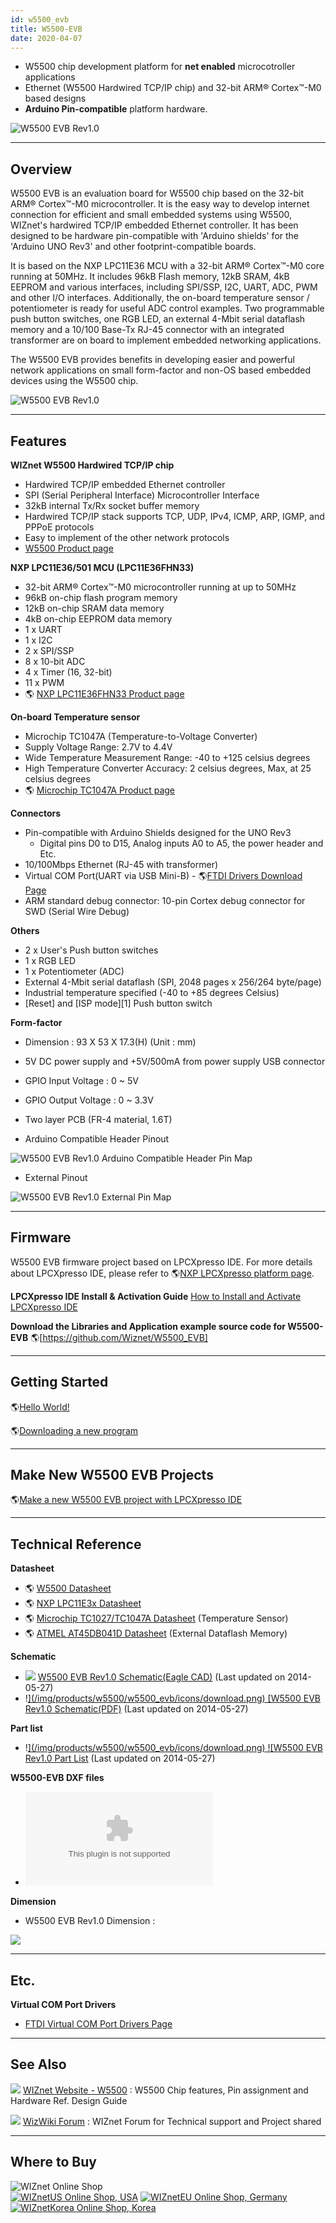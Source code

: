 ```yaml
---
id: w5500_evb
title: W5500-EVB
date: 2020-04-07
---
```



  - W5500 chip development platform for **net enabled** microcotroller
    applications
  - Ethernet (W5500 Hardwired TCP/IP chip) and 32-bit ARM® Cortex™-M0
    based designs
  - **Arduino Pin-compatible** platform hardware. 

![W5500 EVB Rev1.0](/img/products/w5500/w5500_evb/w5500-evb_side.png)

-----


## Overview

W5500 EVB is an evaluation board for W5500 chip based on the 32-bit ARM®
Cortex™-M0 microcontroller. It is the easy way to develop internet
connection for efficient and small embedded systems using W5500,
WIZnet's hardwired TCP/IP embedded Ethernet controller. It has been
designed to be hardware pin-compatible with 'Arduino shields' for the
'Arduino UNO Rev3' and other footprint-compatible boards.

It is based on the NXP LPC11E36 MCU with a 32-bit ARM® Cortex™-M0 core
running at 50MHz. It includes 96kB Flash memory, 12kB SRAM, 4kB EEPROM
and various interfaces, including SPI/SSP, I2C, UART, ADC, PWM and other
I/O interfaces. Additionally, the on-board temperature sensor /
potentiometer is ready for useful ADC control examples. Two programmable
push button switches, one RGB LED, an external 4-Mbit serial dataflash
memory and a 10/100 Base-Tx RJ-45 connector with an integrated
transformer are on board to implement embedded networking applications.

The W5500 EVB provides benefits in developing easier and powerful
network applications on small form-factor and non-OS based embedded
devices using the W5500 chip.

![W5500 EVB
Rev1.0](/img/products/w5500/w5500_evb/w5500_evb_v1.0_composition.png)

-----


## Features

**WIZnet W5500 Hardwired TCP/IP chip**

  - Hardwired TCP/IP embedded Ethernet controller
  - SPI (Serial Peripheral Interface) Microcontroller Interface
  - 32kB internal Tx/Rx socket buffer memory
  - Hardwired TCP/IP stack supports TCP, UDP, IPv4, ICMP, ARP, IGMP, and
    PPPoE protocols
  - Easy to implement of the other network protocols
  - [W5500 Product page](/W5500/Overview.md)

**NXP LPC11E36/501 MCU (LPC11E36FHN33)**

  - 32-bit ARM® Cortex™-M0 microcontroller running at up to 50MHz
  - 96kB on-chip flash program memory
  - 12kB on-chip SRAM data memory
  - 4kB on-chip EEPROM data memory
  - 1 x UART
  - 1 x I2C
  - 2 x SPI/SSP
  - 8 x 10-bit ADC
  - 4 x Timer (16, 32-bit)
  - 11 x PWM
  - 🌎 [NXP LPC11E36FHN33 Product page](http://www.nxp.com/products/microcontrollers/cortex_m0_m0/lpc1100/LPC11E36FHN33.html)

**On-board Temperature sensor**

  - Microchip TC1047A (Temperature-to-Voltage Converter)
  - Supply Voltage Range: 2.7V to 4.4V
  - Wide Temperature Measurement Range: -40 to +125 celsius degrees
  - High Temperature Converter Accuracy: 2 celsius degrees, Max, at 25
    celsius degrees
  - 🌎 [Microchip TC1047A Product page](http://www.microchip.com/wwwproducts/Devices.aspx?product=TC1047)

**Connectors**

  - Pin-compatible with Arduino Shields designed for the UNO Rev3
      - Digital pins D0 to D15, Analog inputs A0 to A5, the power header
        and Etc.
  - 10/100Mbps Ethernet (RJ-45 with transformer)
  - Virtual COM Port(UART via USB Mini-B) - 🌎[FTDI Drivers Download
    Page](http://www.ftdichip.com/Drivers/VCP.htm)
  - ARM standard debug connector: 10-pin Cortex debug connector for SWD
    (Serial Wire Debug)

**Others**

  - 2 x User's Push button switches
  - 1 x RGB LED
  - 1 x Potentiometer (ADC)
  - External 4-Mbit serial dataflash (SPI, 2048 pages x 256/264
    byte/page)
  - Industrial temperature specified (-40 to +85 degrees Celsius)
  - [Reset] and [ISP mode][1] Push button switch

**Form-factor**

  - Dimension : 93 X 53 X 17.3(H) (Unit : mm)
  - 5V DC power supply and +5V/500mA from power supply USB connector
  - GPIO Input Voltage : 0 \~ 5V
  - GPIO Output Voltage : 0 \~ 3.3V
  - Two layer PCB (FR-4 material, 1.6T)



  - Arduino Compatible Header Pinout

![W5500 EVB Rev1.0 Arduino Compatible Header Pin Map](/img/products/w5500/w5500_evb/w5500_evb_v1.0_arduino_pin_map.png)

  - External Pinout

![W5500 EVB Rev1.0 External Pin Map](/img/products/w5500/w5500_evb/w5500_evb_v1.0_external_pin_map.png)

-----


## Firmware

W5500 EVB firmware project based on LPCXpresso IDE. For more details about LPCXpresso IDE, please refer to 🌎[NXP LPCXpresso platform page](http://www.lpcware.com/lpcxpresso).

**LPCXpresso IDE Install & Activation Guide**
[How to Install and Activate LPCXpresso IDE](how_to_install_and_activate_lpcxpresso)

**Download the Libraries and Application example source code for W5500-EVB**
🌎[https://github.com/Wiznet/W5500_EVB]

-----


## Getting Started

 🌎[Hello World\!](Getting_Started.md)

 🌎[Downloading a new program](Getting_Started.md#downloading_a_new_program)

-----


## Make New W5500 EVB Projects

 🌎[Make a new W5500 EVB
project with LPCXpresso IDE](Make_New_Projects.md)

-----
## Technical Reference

**Datasheet**

  - 🌎 [W5500 Datasheet](../Datasheet.md)
  - 🌎 <a href="http://www.nxp.com/documents/data_sheet/LPC11E3X.pdf" target="_blank">NXP LPC11E3x Datasheet</a>
  - 🌎 <a href="http://ww1.microchip.com/downloads/en/DeviceDoc/21498D.pdf" target="_blank">Microchip TC1027/TC1047A Datasheet</a>
    (Temperature Sensor)
  - 🌎 <a href="/img/products/w5500/w5500_evb/at45db041d-su.pdf" target="_blank">ATMEL AT45DB041D Datasheet</a> (External Dataflash Memory)

**Schematic**

  - ![](/img/products/w5500/w5500_evb/icons/download.png) [W5500 EVB Rev1.0 Schematic(Eagle CAD)](/img/products/w5500/w5500_evb/w5500_evb_v1.0_140527.zip) (Last updated on 2014-05-27)
  - !<a href="/img/products/w5500/w5500_evb/w5500_evb_v1.0_140527.pdf" target="_blank">](/img/products/w5500/w5500_evb/icons/download.png) [W5500 EVB Rev1.0 Schematic(PDF)</a>
    (Last updated on 2014-05-27)

**Part list**

  - !<a href="/img/products/w5500/w5500_evb/w5500_evb_pl_140527-1.pdf" target="_blank">](/img/products/w5500/w5500_evb/icons/download.png) ![W5500 EVB Rev1.0 Part List</a>
    (Last updated on 2014-05-27)

**W5500-EVB DXF files**

  - ![W5500-EVB DXF File](/img/products/w5500/w5500_evb/w5500-evb-dxf.zip)

**Dimension**

  - W5500 EVB Rev1.0 Dimension : 

![](/img/products/w5500/w5500_evb/w5500_evb_v1.0_demension.png)

-----


## Etc.

**Virtual COM Port Drivers**

  - [FTDI Virtual COM Port
    Drivers Page](http://www.ftdichip.com/Drivers/VCP.htm)

-----


## See Also

![](/img/products/w5500/w5500_evb/icons/link.png) [WIZnet Website - W5500](http://www.wiznet.co.kr/product-item/w5500) : W5500 Chip
features, Pin assignment and Hardware Ref. Design Guide

![](/img/products/w5500/w5500_evb/icons/link.png) [WizWiki Forum](https://forum.wiznet.io/) : WIZnet Forum for Technical
support and Project shared

-----


## Where to Buy

![WIZnet Online Shop](/img/products/w5500/w5500_evb/icons/buy_now.jpg)  
[![WIZnetUS Online Shop, USA](/img/products/w5500/w5500_evb/icons/dollar.png)](http://www.shopwiznet.com/)
[![WIZnetEU Online Shop, Germany](/img/products/w5500/w5500_evb/icons/european-euro.png)](http://shop.wiznet.eu/)
[![WIZnetKorea Online Shop, Korea](/img/products/w5500/w5500_evb/icons/won.png)](http://shop.wiznet.co.kr/)
